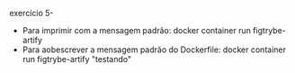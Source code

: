 exercício 5-
  - Para imprimir com a mensagem padrão:
    docker container run figtrybe-artify 
  - Para aobescrever a mensagem padrão do Dockerfile:
    docker container run figtrybe-artify "testando"